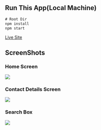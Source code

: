 ## Run This App(Local Machine)

```javascript
# Root Dir
npm install
npm start
```

[Live Site](https://relaxed-bhabha-4b03b9.netlify.app/)




## ScreenShots

### Home Screen
![](https://res.cloudinary.com/media-db/raw/upload/v1627134849/ImageUploads/Home.png)

### Contact Details Screen
![](https://res.cloudinary.com/media-db/raw/upload/v1627134790/ImageUploads/contact-details.png)


### Search Box
![](https://res.cloudinary.com/media-db/raw/upload/v1627134717/ImageUploads/Search-bar.png)